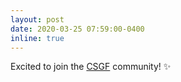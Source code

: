 ```yaml
---
layout: post
date: 2020-03-25 07:59:00-0400
inline: true
---
```

Excited to join the [CSGF](https://www.krellinst.org/csgf/) community! :sparkles:
